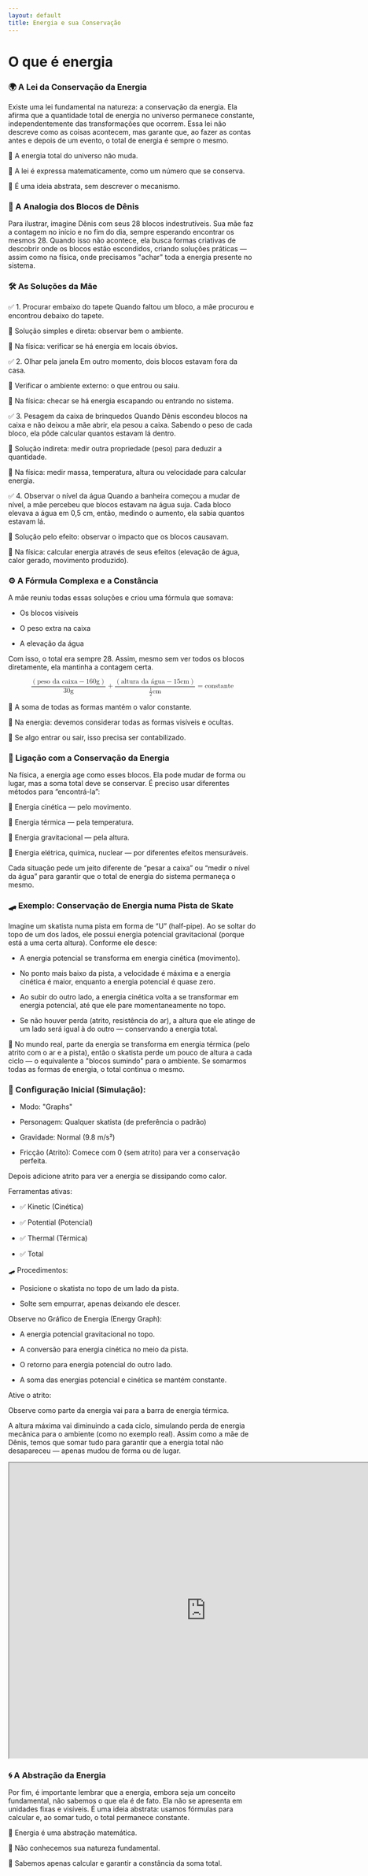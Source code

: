 ```yaml
---
layout: default
title: Energia e sua Conservação
---
```


# O que é energia
### 🌍 A Lei da Conservação da Energia

Existe uma lei fundamental na natureza: a conservação da energia. Ela afirma que a quantidade total de energia no universo permanece constante, independentemente das transformações que ocorrem. Essa lei não descreve como as coisas acontecem, mas garante que, ao fazer as contas antes e depois de um evento, o total de energia é sempre o mesmo.

  📌 A energia total do universo não muda.

  📌 A lei é expressa matematicamente, como um número que se conserva.

  📌 É uma ideia abstrata, sem descrever o mecanismo.

### 🧸 A Analogia dos Blocos de Dênis
Para ilustrar, imagine Dênis com seus 28 blocos indestrutíveis. Sua mãe faz a contagem no início e no fim do dia, sempre esperando encontrar os mesmos 28. Quando isso não acontece, ela busca formas criativas de descobrir onde os blocos estão escondidos, criando soluções práticas — assim como na física, onde precisamos "achar" toda a energia presente no sistema.

### 🛠️ As Soluções da Mãe
✅ 1. Procurar embaixo do tapete
Quando faltou um bloco, a mãe procurou e encontrou debaixo do tapete.

📌 Solução simples e direta: observar bem o ambiente.

📌 Na física: verificar se há energia em locais óbvios.

✅ 2. Olhar pela janela
Em outro momento, dois blocos estavam fora da casa.

📌 Verificar o ambiente externo: o que entrou ou saiu.

📌 Na física: checar se há energia escapando ou entrando no sistema.

✅ 3. Pesagem da caixa de brinquedos
Quando Dênis escondeu blocos na caixa e não deixou a mãe abrir, ela pesou a caixa. Sabendo o peso de cada bloco, ela pôde calcular quantos estavam lá dentro.

📌 Solução indireta: medir outra propriedade (peso) para deduzir a quantidade.

📌 Na física: medir massa, temperatura, altura ou velocidade para calcular energia.

✅ 4. Observar o nível da água
Quando a banheira começou a mudar de nível, a mãe percebeu que blocos estavam na água suja. Cada bloco elevava a água em 0,5 cm, então, medindo o aumento, ela sabia quantos estavam lá.

📌 Solução pelo efeito: observar o impacto que os blocos causavam.

📌 Na física: calcular energia através de seus efeitos (elevação de água, calor gerado, movimento produzido).


### ⚙️ A Fórmula Complexa e a Constância

A mãe reuniu todas essas soluções e criou uma fórmula que somava:

- Os blocos visíveis

- O peso extra na caixa

- A elevação da água

Com isso, o total era sempre 28. Assim, mesmo sem ver todos os blocos diretamente, ela mantinha a contagem certa.

<math display="block" xmlns="http://www.w3.org/1998/Math/MathML">
  <mrow>
    <mfrac>
      <mrow>
        <mo>(</mo>
        <mtext>peso da caixa</mtext>
        <mo>−</mo>
        <mn>160</mn>
        <mtext>g</mtext>
        <mo>)</mo>
      </mrow>
      <mrow>
        <mn>30</mn>
        <mtext>g</mtext>
      </mrow>
    </mfrac>
    <mo>+</mo>
    <mfrac>
      <mrow>
        <mo>(</mo>
        <mtext>altura da água</mtext>
        <mo>−</mo>
        <mn>15</mn>
        <mtext>cm</mtext>
        <mo>)</mo>
      </mrow>
      <mrow>
        <mfrac>
          <mn>1</mn>
          <mn>2</mn>
        </mfrac>
        <mtext>cm</mtext>
      </mrow>
    </mfrac>
    <mo>=</mo>
    <mtext>constante</mtext>
  </mrow>
</math>

📌 A soma de todas as formas mantém o valor constante.

📌 Na energia: devemos considerar todas as formas visíveis e ocultas.

📌 Se algo entrar ou sair, isso precisa ser contabilizado.


### 🔋 Ligação com a Conservação da Energia
Na física, a energia age como esses blocos. Ela pode mudar de forma ou lugar, mas a soma total deve se conservar. É preciso usar diferentes métodos para “encontrá-la”:

📌 Energia cinética — pelo movimento.

📌 Energia térmica — pela temperatura.

📌 Energia gravitacional — pela altura.

📌 Energia elétrica, química, nuclear — por diferentes efeitos mensuráveis.

Cada situação pede um jeito diferente de “pesar a caixa” ou “medir o nível da água” para garantir que o total de energia do sistema permaneça o mesmo. 
### 🛹 Exemplo: Conservação de Energia numa Pista de Skate

Imagine um skatista numa pista em forma de “U” (half-pipe). Ao se soltar do topo de um dos lados, ele possui energia potencial gravitacional (porque está a uma certa altura). Conforme ele desce:

 - A energia potencial se transforma em energia cinética (movimento).

 - No ponto mais baixo da pista, a velocidade é máxima e a energia cinética é maior, enquanto a energia potencial é quase zero.

 - Ao subir do outro lado, a energia cinética volta a se transformar em energia potencial, até que ele pare momentaneamente no topo.

 - Se não houver perda (atrito, resistência do ar), a altura que ele atinge de um lado será igual à do outro — conservando a energia total.

📌 No mundo real, parte da energia se transforma em energia térmica (pelo atrito com o ar e a pista), então o skatista perde um pouco de altura a cada ciclo — o equivalente a "blocos sumindo" para o ambiente. Se somarmos todas as formas de energia, o total continua o mesmo.


### 🎨 Configuração Inicial (Simulação):

- Modo: "Graphs"
  
- Personagem: Qualquer skatista (de preferência o padrão)
  
- Gravidade: Normal (9.8 m/s²)

- Fricção (Atrito): Comece com 0 (sem atrito) para ver a conservação perfeita.

Depois adicione atrito para ver a energia se dissipando como calor.


Ferramentas ativas:

 - ✅ Kinetic (Cinética)

 - ✅ Potential (Potencial)

 - ✅ Thermal (Térmica)
 
 - ✅ Total



🛹 Procedimentos:

- Posicione o skatista no topo de um lado da pista.

- Solte sem empurrar, apenas deixando ele descer.

Observe no Gráfico de Energia (Energy Graph):

- A energia potencial gravitacional no topo.

- A conversão para energia cinética no meio da pista.

- O retorno para energia potencial do outro lado.

- A soma das energias potencial e cinética se mantém constante.

Ative o atrito:

Observe como parte da energia vai para a barra de energia térmica.

A altura máxima vai diminuindo a cada ciclo, simulando perda de energia mecânica para o ambiente (como no exemplo real).
Assim como a mãe de Dênis, temos que somar tudo para garantir que a energia total não desapareceu — apenas mudou de forma ou de lugar.

<iframe src="https://phet.colorado.edu/sims/html/energy-skate-park/latest/energy-skate-park_en.html"
        width="800"
        height="600"
        allowfullscreen>
</iframe>

### 🌀 A Abstração da Energia
Por fim, é importante lembrar que a energia, embora seja um conceito fundamental, não sabemos o que ela é de fato. Ela não se apresenta em unidades fixas e visíveis. É uma ideia abstrata: usamos fórmulas para calcular e, ao somar tudo, o total permanece constante.

📌 Energia é uma abstração matemática.

📌 Não conhecemos sua natureza fundamental.

📌 Sabemos apenas calcular e garantir a constância da soma total.

